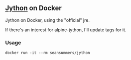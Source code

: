 ## [Jython](http://www.jython.org/) on Docker

Jython on Docker, using the "official" jre.

If there's an interest for alpine-jython, I'll update tags for it.

### Usage

    docker run -it --rm seansummers/jython

